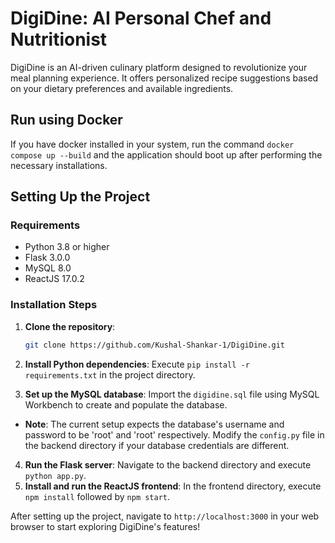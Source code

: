 # DigiDine: AI Personal Chef and Nutritionist

DigiDine is an AI-driven culinary platform designed to revolutionize your meal planning experience. It offers
personalized recipe suggestions based on your dietary preferences and available ingredients.

## Run using Docker

If you have docker installed in your system, run the command  `docker compose up --build` and the application should boot up after performing the necessary installations.


## Setting Up the Project

### Requirements

- Python 3.8 or higher
- Flask 3.0.0
- MySQL 8.0
- ReactJS 17.0.2

### Installation Steps

1. **Clone the repository**:

   ```bash
   git clone https://github.com/Kushal-Shankar-1/DigiDine.git
   ```
2. **Install Python dependencies**:
   Execute `pip install -r requirements.txt` in the project directory.
3. **Set up the MySQL database**:
   Import the `digidine.sql` file using MySQL Workbench to create and populate the database.

- **Note**: The current setup expects the database's username and password to be 'root' and 'root' respectively. Modify
  the `config.py` file in the backend directory if your database credentials are different.

4. **Run the Flask server**:
   Navigate to the backend directory and execute `python app.py`.
5. **Install and run the ReactJS frontend**:
   In the frontend directory, execute `npm install` followed by `npm start`.

After setting up the project, navigate to `http://localhost:3000` in your web browser to start exploring DigiDine's
features!
